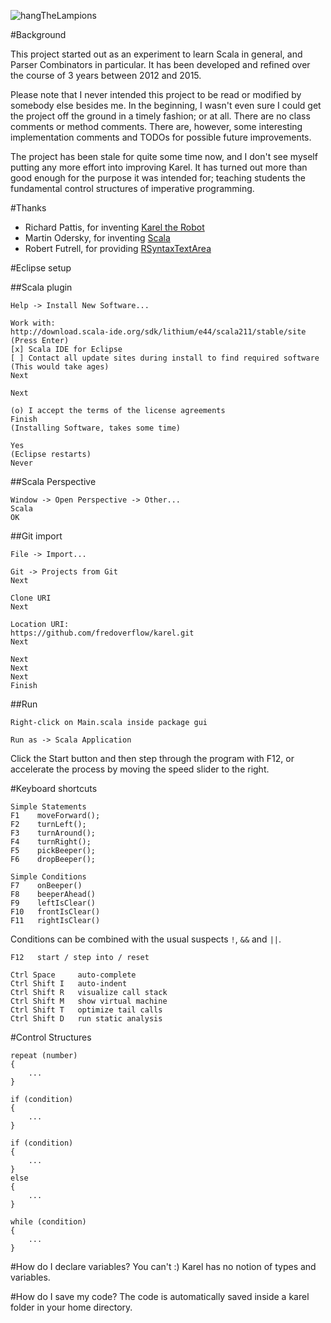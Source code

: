 ![hangTheLampions](http://i.imgur.com/sgASX81.png)

#Background

This project started out as an experiment to learn Scala in general, and Parser Combinators in particular. It has been developed and refined over the course of 3 years between 2012 and 2015.

Please note that I never intended this project to be read or modified by somebody else besides me. In the beginning, I wasn't even sure I could get the project off the ground in a timely fashion; or at all. There are no class comments or method comments. There are, however, some interesting implementation comments and TODOs for possible future improvements.

The project has been stale for quite some time now, and I don't see myself putting any more effort into improving Karel. It has turned out more than good enough for the purpose it was intended for; teaching students the fundamental control structures of imperative programming.

#Thanks

- Richard Pattis, for inventing [Karel the Robot](http://en.wikipedia.org/wiki/Karel_%28programming_language%29)
- Martin Odersky, for inventing [Scala](http://www.scala-lang.org/)
- Robert Futrell, for providing [RSyntaxTextArea](https://github.com/bobbylight/RSyntaxTextArea)

#Eclipse setup

##Scala plugin
```
Help -> Install New Software...

Work with:
http://download.scala-ide.org/sdk/lithium/e44/scala211/stable/site
(Press Enter)
[x] Scala IDE for Eclipse
[ ] Contact all update sites during install to find required software
(This would take ages)
Next

Next

(o) I accept the terms of the license agreements
Finish
(Installing Software, takes some time)

Yes
(Eclipse restarts)
Never
```
##Scala Perspective
```
Window -> Open Perspective -> Other...
Scala
OK
```
##Git import
```
File -> Import...

Git -> Projects from Git
Next

Clone URI
Next

Location URI:
https://github.com/fredoverflow/karel.git
Next

Next
Next
Next
Finish
```
##Run
```
Right-click on Main.scala inside package gui

Run as -> Scala Application
```
Click the Start button and then step through the program with F12,
or accelerate the process by moving the speed slider to the right.

#Keyboard shortcuts
```
Simple Statements
F1    moveForward();
F2    turnLeft();
F3    turnAround();
F4    turnRight();
F5    pickBeeper();
F6    dropBeeper();

Simple Conditions
F7    onBeeper()
F8    beeperAhead()
F9    leftIsClear()
F10   frontIsClear()
F11   rightIsClear()
```
Conditions can be combined with the usual suspects `!`, `&&` and `||`.
```
F12   start / step into / reset

Ctrl Space     auto-complete
Ctrl Shift I   auto-indent
Ctrl Shift R   visualize call stack
Ctrl Shift M   show virtual machine
Ctrl Shift T   optimize tail calls
Ctrl Shift D   run static analysis
```
#Control Structures
```
repeat (number)
{
    ...
}

if (condition)
{
    ...
}

if (condition)
{
    ...
}
else
{
    ...
}

while (condition)
{
    ...
}
```
#How do I declare variables?
You can't :) Karel has no notion of types and variables.

#How do I save my code?
The code is automatically saved inside a karel folder in your home directory.
